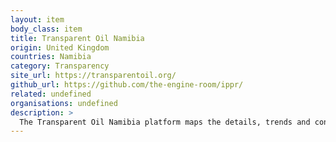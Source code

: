 ```yaml
---
layout: item
body_class: item
title: Transparent Oil Namibia
origin: United Kingdom
countries: Namibia
category: Transparency
site_url: https://transparentoil.org/
github_url: https://github.com/the-engine-room/ippr/
related: undefined
organisations: undefined
description: >
  The Transparent Oil Namibia platform maps the details, trends and connections in the allocation of Petroleum Exploration Licences in Namibia.
---
```

